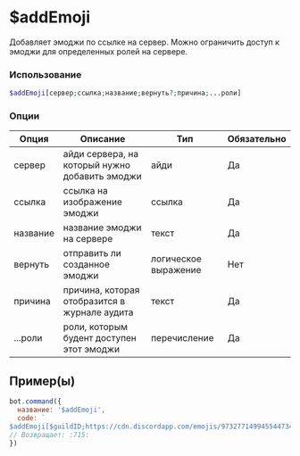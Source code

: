 # $addEmoji
Добавляет эмоджи по ссылке на сервер. Можно ограничить доступ к эмоджи для определенных ролей на сервере.
### Использование
```php
$addEmoji[сервер;ссылка;название;вернуть?;причина;...роли]
```

### Опции

| Опция | Описание | Тип | Обязательно |
|--------|-------------|------|----------|
| сервер | айди сервера, на который нужно добавить эмоджи | айди | Да | 
| ссылка | ссылка на изображение эмоджи | ссылка | Да | 
| название | название эмоджи на сервере | текст | Да |
| вернуть | отправить ли созданное эмоджи | логическое выражение | Нет |
| причина | причина, которая отобразится в журнале аудита | текст | Да |
| ...роли | роли, которым будент доступен этот эмоджи | перечисление | Да |
## Пример(ы)

```javascript
bot.command({
  название: '$addEmoji',
  code: `
$addEmoji[$guildID;https://cdn.discordapp.com/emojis/973277149945544734;715;yes;$userназвание;$highestrole[$guildID;$authorid]]`
// Возвращает: :715:
})
```
